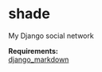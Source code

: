 # shade
My Django social network

**Requirements:**  
[django_markdown](https://github.com/klen/django_markdown)
